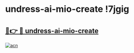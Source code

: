# undress-ai-mio-create !7jgig

# <h2><a href="https://z4674p.esa.edu.pl?title=undress-ai-mio-create&ref=7jgig">🔗👉 🔴 undress-ai-mio-create</a></h2>

[![acn](https://github.com/user-attachments/assets/0f9c940e-d8b0-45ae-aac7-cd30a18b3e1c)](https://z4674p.esa.edu.pl?title=undress-ai-mio-create&ref=7jgig)

